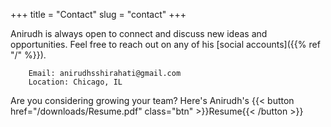 +++
title = "Contact"
slug = "contact"
+++

Anirudh is always open to connect and discuss new ideas and opportunities. Feel free to reach out on any of his [social accounts]({{% ref "/" %}}).


		Email: anirudhsshirahati@gmail.com
		Location: Chicago, IL


Are you considering growing your team? Here's Anirudh's {{< button href="/downloads/Resume.pdf" class="btn" >}}Resume{{< /button >}}
